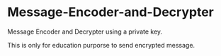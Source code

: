 # Message-Encoder-and-Decrypter

Message Encoder and Decrypter using a private key.

This is only for education purporse to send encrypted message.
